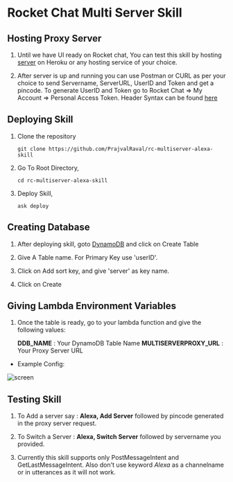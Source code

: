 # Rocket Chat Multi Server Skill

## Hosting Proxy Server

1. Until we have UI ready on Rocket chat, You can test this skill by hosting [server](https://github.com/RocketChat/vui-multiservers-proxy) on Heroku or any hosting service of your choice.

2. After server is up and running you can use Postman or CURL as per your choice to send Servername, ServerURL, UserID and Token and get a pincode. To generate UserID and Token go to Rocket Chat => My Account => Personal Access Token. Header Syntax can be found [here](https://github.com/RocketChat/vui-multiservers-proxy#to-register-user)

## Deploying Skill

1. Clone the repository

    `git clone https://github.com/PrajvalRaval/rc-multiserver-alexa-skill`
 
2. Go To Root Directory,

    `cd rc-multiserver-alexa-skill`

3. Deploy Skill,

    `ask deploy`
    
## Creating Database

1. After deploying skill, goto [DynamoDB](https://console.aws.amazon.com/dynamodb/home?region=us-east-1) and click on Create Table

2. Give A Table name. For Primary Key use 'userID'.

3. Click on Add sort key, and give 'server' as key name.

4. Click on Create

## Giving Lambda Environment Variables

1. Once the table is ready, go to your lambda function and give the following values:

    **DDB_NAME** : Your DynamoDB Table Name
    **MULTISERVERPROXY_URL** : Your Proxy Server URL
    
* Example Config:
    
![screen](https://user-images.githubusercontent.com/41849970/61810502-04f70580-ae5d-11e9-95b0-362b942f2965.png)

## Testing Skill

1. To Add a server say : **Alexa, Add Server** followed by pincode generated in the proxy server request.

2. To Switch a Server : **Alexa, Switch Server** followed by servername you provided.

3. Currently this skill supports only PostMessageIntent and GetLastMessageIntent. Also don't use keyword *Alexa* as a channelname or in utterances as it will not work.

